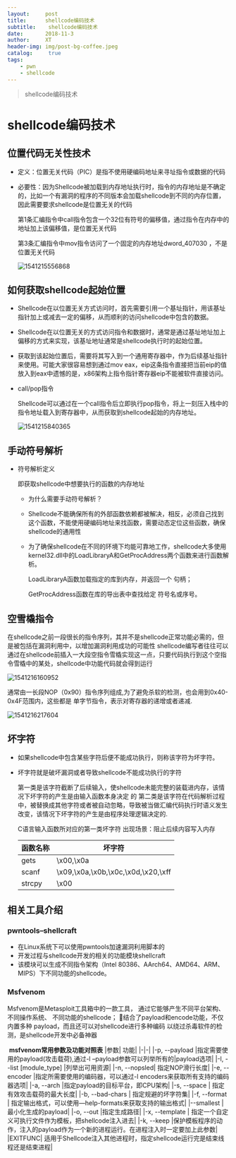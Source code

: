 ```yaml
---
layout:     post
title:      shellcode编码技术
subtitle:    shellcode编码技术
date:       2018-11-3
author:     XT
header-img: img/post-bg-coffee.jpeg
catalog: 	 true
tags:
    - pwn
    - shellcode
---
```



> shellcode编码技术

# shellcode编码技术



## 位置代码无关性技术

* 定义：位置无关代码（PIC）是指不使用硬编码地址来寻址指令或数据的代码

* 必要性：因为Shellcode被加载到内存地址执行时，指令的内存地址是不确定的，比如一个有漏洞的程序的不同版本会加载shellcode到不同的内存位置，因此需要要求shellcode是位置无关的代码

  

  第1条汇编指令中call指令包含一个32位有符号的偏移值，通过指令在内存中的地址加上该偏移值，是位置无关代码

  第3条汇编指令中mov指令访问了一个固定的内存地址dword_407030 ，不是位置无关代码

  ![1541215556868](https://raw.githubusercontent.com/xineting/xineting.github.io/master/img/shellcode.png)

## 如何获取shellcode起始位置

* Shellcode在以位置无关方式访问时，首先需要引用一个基址指针，用该基址指针加上或减去一定的偏移，从而顺利的访问shellcode中包含的数据。

* Shellcode在以位置无关的方式访问指令和数据时，通常是通过基址地址加上偏移的方式来实现，该基址地址通常是shellcode执行时的起始位置。

* 获取到该起始位置后，需要将其写入到一个通用寄存器中，作为后续基址指针来使用。可能大家很容易想到通过mov eax，eip这条指令直接把当前eip的值放入到eax中遗憾的是，x86架构上指令指针寄存器eip不能被软件直接访问。

* call/pop指令

  Shellcode可以通过在一个call指令后立即执行pop指令，将上一刻压入栈中的指令地址载入到寄存器中，从而获取到shellcode起始的内存地址。

  ![1541215840365](https://raw.githubusercontent.com/xineting/xineting.github.io/master/img/1541215840365.png)

## 手动符号解析

* 符号解析定义

  即获取shellcode中想要执行的函数的内存地址

  * 为什么需要手动符号解析？

  * Shellcode不能确保所有的外部函数依赖都被解决，相反，必须自己找到这个函数，不能使用硬编码地址来找函数，需要动态定位这些函数，确保shellcode的通用性

  * 为了确保shellcode在不同的环境下均能可靠地工作，shellcode大多使用kernel32.dll中的LoadLibraryA和GetProcAddress两个函数来进行函数解析。

    LoadLibraryA函数加载指定的库到内存，并返回一个
    句柄；

    GetProcAddress函数在库的导出表中查找给定
    符号名或序号。

## 空雪橇指令

​	在shellcode之前一段很长的指令序列，其并不是shellcode正常功能必需的，但是被包括在漏洞利用中，以增加漏洞利用成功的可能性	shellcode编写者往往可以通过在shellcode前插入一大段空指令雪橇实现这一点，只要代码执行到这个空指令雪橇中的某处，shellcode中功能代码就会得到运行

![1541216160952](https://raw.githubusercontent.com/xineting/xineting.github.io/master/img/1541216160952.png)

通常由一长段NOP（0x90）指令序列组成,为了避免杀软的检测，也会用到0x40-0x4F范围内，这些都是
单字节指令，表示对寄存器的递增或者递减.

![1541216217604](https://raw.githubusercontent.com/xineting/xineting.github.io/master/img/1541216217604.png)

## 坏字符

* 如果shellcode中包含某些字符后便不能成功执行，则称该字符为坏字符。

* 坏字符就是破坏漏洞或者导致shellcode不能成功执行的字符

  第一类是该字符截断了后续输入，使shellcode未能完整的装载进内存，该情况下坏字符的产生是由输入函数本身决定
  的
  第二类是该字符在代码解析过程中，被替换成其他字符或者被自动忽略，导致被当做汇编代码执行时语义发生改变，该情况下坏字符的产生是由程序处理逻辑决定的.

  C语言输入函数所对应的第一类坏字符
  出现场景：阻止后续内容写入内存

  | 函数名称 | 坏字符    |
  | -------- | --------- |
  | gets     | \x00,\x0a |
  |  scanf     | \x09,\x0a,\x0b,\x0c,\x0d,\x20,\xff |
  |  strcpy     |  \x00 |

## 相关工具介绍

### pwntools–shellcraft

  * 在Linux系统下可以使用pwntools加速漏洞利用脚本的
  * 开发过程与shellcode开发的相关的功能模块shellcraft
  * 该模块可以生成不同指令架构（Intel 80386、AArch64、AMD64、ARM、MIPS）下不同功能的shellcode。



### Msfvenom

  Msfvenom是Metasploit工具箱中的一款工具，  通过它能够产生不同平台架构、不同操作系统、  不同功能的shellcode；
  结合了payload和encode功能，不仅内置多种  payload，而且还可以对shellcode进行多种编码  以绕过杀毒软件的检测，是shellcode开发中必备神器




​							**msfvenom常用参数及功能对照表**
|参数| 功能|
|-|-|
|-p, --payload <payload> |指定需要使用的payload(攻击载荷),通过-l –payload参数可以列举所有的|payload选项|
|-l, --list [module_type] |列举出可用资源|
|-n, --nopsled<length>| 指定NOP滑行长度|
|-e, --encoder <encoder> |指定所需要使用的编码器，可以通过-l encoders来获取所有支持的编码器选项|
|-a, --arch <architecture> |指定payload的目标平台，即CPU架构|
|-s, --space <length>| 指定有效攻击载荷的最大长度|
|-b, --bad-chars <list>| 指定规避的坏字符集|
|-f, --format <format>| 指定输出格式，可以使用—help-formats来获取支持的输出格式|
|--smallest |最小化生成的payload|
|-o, --out <path> |指定生成路径|
|-x, --template <path>| 指定一个自定义可执行文件作为模板，把shellcode注入进去|
|-k, --keep |保护模板程序的动作，注入的payload作为一个新的进程运行。在进程注入时一定要加上此参数|
|EXITFUNC| 适用于Shellcode注入其他进程时，指定shellcode运行完是结束线程还是结束进程|

